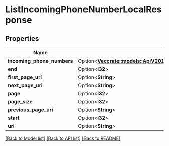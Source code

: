 # ListIncomingPhoneNumberLocalResponse

## Properties

Name | Type | Description | Notes
------------ | ------------- | ------------- | -------------
**incoming_phone_numbers** | Option<[**Vec<crate::models::ApiV2010AccountIncomingPhoneNumberIncomingPhoneNumberLocal>**](api.v2010.account.incoming_phone_number.incoming_phone_number_local.md)> |  | [optional]
**end** | Option<**i32**> |  | [optional]
**first_page_uri** | Option<**String**> |  | [optional]
**next_page_uri** | Option<**String**> |  | [optional]
**page** | Option<**i32**> |  | [optional]
**page_size** | Option<**i32**> |  | [optional]
**previous_page_uri** | Option<**String**> |  | [optional]
**start** | Option<**i32**> |  | [optional]
**uri** | Option<**String**> |  | [optional]

[[Back to Model list]](../README.md#documentation-for-models) [[Back to API list]](../README.md#documentation-for-api-endpoints) [[Back to README]](../README.md)


